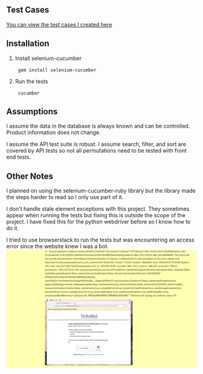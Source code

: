 ## Test Cases

[You can view the test cases I created here](https://docs.google.com/spreadsheets/d/1_4eFOomnWZ-A4ePlDVvpJty_qtqCZxQi8FLAA5WSO5s/edit?usp=sharing)

## Installation

1. Install selenium-cucumber

        gem install selenium-cucumber

2. Run the tests

        cucumber

## Assumptions

I assume the data in the database is always known and can be controlled. Product information does not change.

I assume the API test suite is robust. I assume search, filter, and sort are covered by API tests so not all permutations need to be tested with front end tests.

## Other Notes

I planned on using the selenium-cucumber-ruby library but the library made the steps harder to read so I only use part of it.

I don't handle stale element exceptions with this project. They sometimes appear when running the tests but fixing this is outside the scope of the project. I have fixed this for the python webdriver before so I know how to do it.

I tried to use browserstack to run the tests but was encountering an access error since the website knew I was a bot.
![picture](images/bot_error.png)
